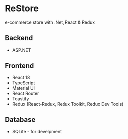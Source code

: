 # ReStore
e-commerce store with .Net, React &amp; Redux

## Backend
- ASP.NET

## Frontend
- React 18
- TypeScript
- Material UI
- React Router
- Toastify
- Redux (React-Redux, Redux Toolkit, Redux Dev Tools)

## Database
- SQLite - for develpment